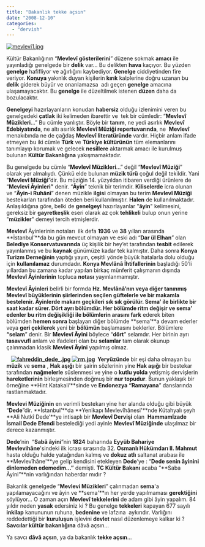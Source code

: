 ```yaml
---
title: "Bakanlık tekke açsın"
date: "2008-12-10"
categories: 
  - "dervish"
---
```


[![mevlevi1.jpg](/uploads/2008/12/mevlevi1.jpg)](/uploads/2008/12/mevlevi1.jpg "mevlevi1.jpg")[](/uploads/2008/12/mevlevi.jpg "mevlevi.jpg")

Kültür Bakanlığının “**Mevlevî gösterilerini**” düzene sokmak **amacı** ile yayınladığı genelgede bir **delik** var… Bu delikten **hava** kaçıyor. Bu yüzden **genelge** hafifliyor ve ağırlığını kaybediyor. **Genelge** ciddiyetinden fire veriyor. **Konuya** yakınlık duyan kişilerin **kırık** kalplerine doğru uzanan bu **delik** giderek büyür ve onarılamazsa  adı geçen **genelge** amacına ulaşamayacaktır. Bu **genelge** ile düzeltilmek istenen **düzen** daha da bozulacaktır.

**Genelgeyi** hazırlayanların konudan **habersiz** olduğu izlenimini veren bu genelgedeki **çatlak** iki kelimeden ibarettir ve  tek bir cümledir: “**Mevlevî Müzikleri**…” Bu cümle yanlıştır. Böyle bir **tanım**, ne yedi asırlık **Mevlevî Edebiyatında**, ne altı asırlık **Mevlevî Müziği repertuvarında**, ne  **Mevlevî** menakıbında ne de çağdaş **Mevlevî literatüründe** vardır. Hiçbir anlam ifade etmeyen bu iki cümle **Türk** ve **Türkiye kültürünün** tüm elemanlarını tanımlayıp korumak ve gelecek **nesillere** aktarmak amacı ile kurulmuş bulunan **Kültür Bakanlığına** yakışmamaktadır.

Bu genelgede bu cümle “**Mevlevî Müzikleri**…” değil “**Mevlevî Müziği**” olarak yer almalıydı. Çünkü elde bulunan **müzik türü** çoğul değil tekildir. Yani “**Mevlevî Müziği**”dir. Bu müziğin 14. yüzyıldan itibaren verdiği ürünlere de “**Mevlevî Âyinleri”** denir. “**Âyin**” teknik bir terimdir. **Kiliselerde** icra olunan ve “**Âyin-i Ruhânî**” denen müzikle **ilgisi** olmayan bu terim **Mevlevî Müziği** bestekarları tarafından öteden beri kullanılmıştır. **Halen** de kullanılmaktadır. Anlaşıldığına göre, belki de **genelgeyi** hazırlayanlar "**âyin**" kelimesini, gereksiz bir **gayretkeşlik** eseri olarak az çok **tehlikeli** bulup onun yerine "**müzikler**" demeyi tercih etmişlerdir.

**Mevlevî** Âyinlerinin notaları  ilk defa **1936** ve **38** yılları arasında **İstanbul’**da bu gün mevcut olmayan ve eski adı “**Dar ül Elhan**” olan **Belediye Konservatuvarında** üç kişilik bir hey’et tarafından **tesbit** edilerek yayınlanmış ve bu **kaynak** günümüze kadar tek kalmıştır. Daha sonra **Konya Turizm Derneğinin** yaptığı yayın, çeşitli yönde büyük hatalarla dolu olduğu için **kullanılamaz** durumdadır. **Konya Mevlânâ İhtifallerinin** başladığı 50’li yıllardan bu zamana kadar yapılan birkaç münferit çalışmanın dışında **Mevlevî Âyinlerinin** topluca **notası** yayınlanmamıştır.

**Mevlevî Âyinleri** belirli bir formda **Hz. Mevlânâ’**nın veya diğer tanınmış **Mevlevî** büyüklerinin şiirlerinden seçilen **güftelerle** ve bir **makamla** bestelenir. **Âyinlerde** makam geçkileri sık sık görülür. **Sema**’ ile birlikte **bir saat** kadar sürer. **Dört** ayrı bölümdür. Her bölümde **ritm** değişir ve **sema**’ edenler bu **ritm** değişikliği ile bölümlerin arasını f**ark** ederek biten bölümden **hemen sonra** başlayan diğer bölümde **sema’**a devam ederler veya **geri çekilerek** yeni bir **bölümün** başlamasını beklerler. Bölümlere  **“selam**” denir. Bir **Mevlevî Âyini** böylece “**dört**” selamdır. Her birinin ayrı **tasavvufî** anlam ve ifadeleri olan bu **selamlar** tam olarak okunup çalınmadan klasik **Mevlevî Âyini** yapılmış olmaz.

   **[![fahreddin_dede_.jpg](/uploads/2008/12/fahreddin_dede_.jpg)](/uploads/2008/12/fahreddin_dede_.jpg "fahreddin_dede_.jpg") [![rm.jpg](/uploads/2008/12/rm.jpg)](/uploads/2008/12/rm.jpg "rm.jpg")  Yeryüzünde** bir eşi daha olmayan bu **müzik** ve **sema** , **Hak aşığı** bir şairin sözlerinin yine **Hak aşığı** bir bestekar tarafından **nağmelerle** süslenmesi ve yine o **kutlu yolda** yetişmiş dervişlerin **hareketlerinin** birleşmesinden doğmuş bir **nur topudur**. Bunun yaklaşık bir örneğine **Hint Katakali’**sinde ve **Endonezya “Ramayana**” danslarında rastlanmaktadır.

**Mevlevi Müziğinin** en verimli bestekarı yine her alanda olduğu gibi büyük “**Dede**”dir. **İstanbul’**da **Yenikapı Mevlevîhânesi'**nde Kütahyalı şeyh **Ali Nutkî Dede’**ye intisaplı bir **Mevlevî Dervişi** olan  **Hammamîzade İsmail Dede Efendi** bestelediği yedi ayinle **Mevlevî Müziğinde** ulaşılmaz bir derece kazanmıştır.

**Dede**’nin  “**Sabâ âyini**”nin **1824** baharında **Eyyüb Bahariye** **Mevlevihâne**'sindeki ilk icrası sırasında 32. **Osmanlı Hükümdarı II. Mahmut** hasta olduğu halde yatağından kalmış ve **dokuz atlı** saltanat arabası ile **Mevlevîhâne'**ye gelip kendisini etekleyen **Dede**’ye : “**Dede senin âyinini dinlemeden edemedim…”** demişti. **TC Kültür Bakanı** acaba “**Saba Âyini”**nin varlığından haberdar mıdır ?

Bakanlık genelgede “**Mevlevi Müzikleri**” çalınmadan **sema**'a yapılamayacağını ve âyin ve **sema'**ın her yerde yapılmaması **gerektiğini** söylüyor… O zaman açın **Mevlevî tekkelerini** de adam gibi âyin yapalım. 84 yıldır neden **yasak** edersiniz ki ? Bu genelge **tekkeleri** kapayan 677 sayılı **inkilap** kanununun ruhuna, **bedenine** ve lafzına  aykırıdır. Varlığını reddedettiği bir **kuruluşun** işlevini **devlet** nasıl düzenlemeye kalkar ki ? **Savcılar kültür bakanlığına** dâvâ açsın…

Ya savcı **dâvâ açsın**, ya da bakanlık **tekke açsın**…
